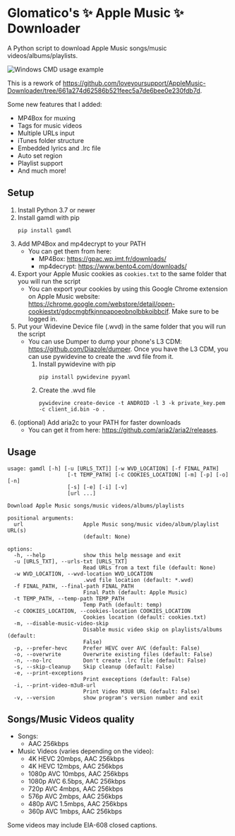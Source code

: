 # Glomatico's ✨ Apple Music ✨ Downloader
A Python script to download Apple Music songs/music videos/albums/playlists.

![Windows CMD usage example](https://i.imgur.com/18Azlg4.png)

This is a rework of https://github.com/loveyoursupport/AppleMusic-Downloader/tree/661a274d62586b521feec5a7de6bee0e230fdb7d.

Some new features that I added:
* MP4Box for muxing
* Tags for music videos
* Multiple URLs input
* iTunes folder structure
* Embedded lyrics and .lrc file
* Auto set region
* Playlist support
* And much more!

## Setup
1. Install Python 3.7 or newer
2. Install gamdl with pip
    ```
    pip install gamdl
    ```
3. Add MP4Box and mp4decrypt to your PATH
    * You can get them from here:
        * MP4Box: https://gpac.wp.imt.fr/downloads/
        * mp4decrypt: https://www.bento4.com/downloads/
4. Export your Apple Music cookies as `cookies.txt` to the same folder that you will run the script
    * You can export your cookies by using this Google Chrome extension on Apple Music website: https://chrome.google.com/webstore/detail/open-cookiestxt/gdocmgbfkjnnpapoeobnolbbkoibbcif. Make sure to be logged in.
5. Put your Widevine Device file (.wvd) in the same folder that you will run the script
    * You can use Dumper to dump your phone's L3 CDM: https://github.com/Diazole/dumper. Once you have the L3 CDM, you can use pywidevine to create the .wvd file from it.
        1. Install pywidevine with pip
            ```
            pip install pywidevine pyyaml
            ```
        2. Create the .wvd file
            ```
            pywidevine create-device -t ANDROID -l 3 -k private_key.pem -c client_id.bin -o .
            ```
6. (optional) Add aria2c to your PATH for faster downloads
    * You can get it from here: https://github.com/aria2/aria2/releases.

## Usage
```
usage: gamdl [-h] [-u [URLS_TXT]] [-w WVD_LOCATION] [-f FINAL_PATH]
                   [-t TEMP_PATH] [-c COOKIES_LOCATION] [-m] [-p] [-o] [-n]
                   [-s] [-e] [-i] [-v]
                   [url ...]

Download Apple Music songs/music videos/albums/playlists

positional arguments:
  url                   Apple Music song/music video/album/playlist URL(s)
                        (default: None)

options:
  -h, --help            show this help message and exit
  -u [URLS_TXT], --urls-txt [URLS_TXT]
                        Read URLs from a text file (default: None)
  -w WVD_LOCATION, --wvd-location WVD_LOCATION
                        .wvd file location (default: *.wvd)
  -f FINAL_PATH, --final-path FINAL_PATH
                        Final Path (default: Apple Music)
  -t TEMP_PATH, --temp-path TEMP_PATH
                        Temp Path (default: temp)
  -c COOKIES_LOCATION, --cookies-location COOKIES_LOCATION
                        Cookies location (default: cookies.txt)
  -m, --disable-music-video-skip
                        Disable music video skip on playlists/albums (default:
                        False)
  -p, --prefer-hevc     Prefer HEVC over AVC (default: False)
  -o, --overwrite       Overwrite existing files (default: False)
  -n, --no-lrc          Don't create .lrc file (default: False)
  -s, --skip-cleanup    Skip cleanup (default: False)
  -e, --print-exceptions
                        Print execeptions (default: False)
  -i, --print-video-m3u8-url
                        Print Video M3U8 URL (default: False)
  -v, --version         show program's version number and exit
```

## Songs/Music Videos quality
* Songs:
    * AAC 256kbps
* Music Videos (varies depending on the video):
    * 4K HEVC 20mbps, AAC 256kbps
    * 4K HEVC 12mbps, AAC 256kbps
    * 1080p AVC 10mbps, AAC 256kbps
    * 1080p AVC 6.5bps, AAC 256kbps
    * 720p AVC 4mbps, AAC 256kbps
    * 576p AVC 2mbps, AAC 256kbps
    * 480p AVC 1.5mbps, AAC 256kbps
    * 360p AVC 1mbps, AAC 256kbps

Some videos may include EIA-608 closed captions.

